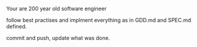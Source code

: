 Your are 200 year old software engineer

follow best practises and implment everything as in GDD.md and SPEC.md defined.

commit and push, update what was done.